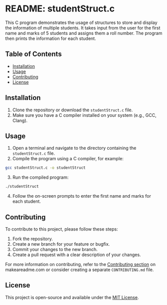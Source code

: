 # README: studentStruct.c

This C program demonstrates the usage of structures to store and display the information of multiple students. It takes input from the user for the first name and marks of 5 students and assigns them a roll number. The program then prints the information for each student.

## Table of Contents

- [Installation](#installation)
- [Usage](#usage)
- [Contributing](#contributing)
- [License](#license)

## Installation

1. Clone the repository or download the `studentStruct.c` file.
2. Make sure you have a C compiler installed on your system (e.g., GCC, Clang).

## Usage

1. Open a terminal and navigate to the directory containing the `studentStruct.c` file.
2. Compile the program using a C compiler, for example:

```bash
gcc studentStruct.c -o studentStruct
```

3. Run the compiled program:

```bash
./studentStruct
```

4. Follow the on-screen prompts to enter the first name and marks for each student.

## Contributing

To contribute to this project, please follow these steps:

1. Fork the repository.
2. Create a new branch for your feature or bugfix.
3. Commit your changes to the new branch.
4. Create a pull request with a clear description of your changes.

For more information on contributing, refer to the [Contributing section](https://www.makeareadme.com/#contributing) on makeareadme.com or consider creating a separate `CONTRIBUTING.md` file.

## License

This project is open-source and available under the [MIT License](https://choosealicense.com/licenses/mit/).
